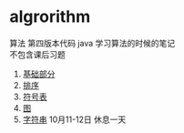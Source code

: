 # algrorithm
算法 第四版本代码 java
学习算法的时候的笔记   
不包含课后习题

1. [基础部分](https://github.com/xiantang/algorithm/blob/master/algorithm/src/Chapter1/Chapter_1.md)  
2. [排序](https://github.com/xiantang/algorithm/blob/master/algorithm/src/Chapter2/Chapter_2.md)
3. [符号表](https://github.com/xiantang/algorithm/blob/master/algorithm/src/Chapter3/Chapter_3.md)
4. [图](https://github.com/xiantang/algorithm/blob/master/algorithm/src/Chapter4/Chapter_4.md)
5. [字符串](https://github.com/xiantang/algorithm/blob/master/algorithm/src/Chapter5/String.md)
10月11-12日 休息一天
